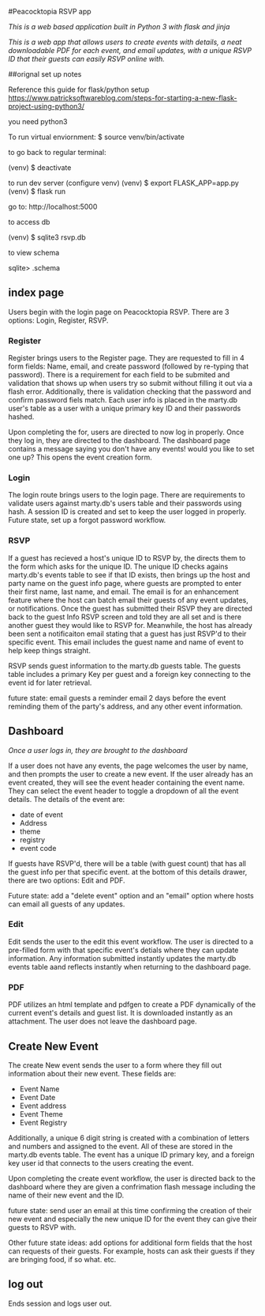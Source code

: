 #Peacocktopia RSVP app

*This is a web based application built in Python 3 with flask and jinja*

*This is a web app that allows users to create events with details, a neat downloadable PDF for each event, and email updates, with a unique RSVP ID that their guests can easily RSVP online with.*

##orignal set up notes

Reference this guide for flask/python setup
https://www.patricksoftwareblog.com/steps-for-starting-a-new-flask-project-using-python3/

you need python3

To run virtual enviornment:
$ source venv/bin/activate

to go back to regular terminal:

(venv) $ deactivate

to run dev server (configure venv)
(venv) $ export FLASK_APP=app.py
(venv) $ flask run


go to: http://localhost:5000

to access db

(venv) $ sqlite3 rsvp.db

to view schema

sqlite> .schema

## index page
Users begin with the login page on Peacocktopia RSVP. There are 3 options: Login, Register, RSVP.

### Register
Register brings users to the Register page. They are requested to fill in 4 form fields: Name, email, and create password (followed by re-typing that password). There is a requirement for each field to be submited and validation that shows up when users try so submit without filling it out via a flash error. Additionally, there is validation checking that the password and confirm password fiels match. Each user info is placed in the marty.db user's table as a user with a unique primary key ID and their passwords hashed. 

Upon completing the for, users are directed to now log in properly. Once they log in, they are directed to the dashboard. The dashboard page contains a message saying you don't have any events! would you like to set one up? This opens the event creation form.

### Login
The login route brings users to the login page. There are requirements to validate users against marty.db's users table and their passwords using hash. A session ID is created and set to keep the user logged in properly. Future state, set up a forgot password workflow.

### RSVP
If a guest has recieved a host's unique ID to RSVP by, the directs them to the form which asks for the unique ID. The unique ID checks agains marty.db's events table to see if that ID exists, then brings up the host and party name on the guest info page, where guests are prompted to enter their first name, last name, and email. The email is for an enhancement feature where the host can batch email their guests of any event updates, or notifications. Once the guest has submitted their RSVP they are directed back to the guest Info RSVP screen and told they are all set and is there another guest they would like to RSVP for. Meanwhile, the host has already been sent a notificaiton email stating that a guest has just RSVP'd to their specific event. This email includes the guest name and name of event to help keep things straight. 

RSVP sends guest information to the marty.db guests table. The guests table includes a primary Key per guest and a foreign key connecting to the event id for later retrieval. 

future state: email guests a reminder email 2 days before the event reminding them of the party's address, and any other event information.


## Dashboard
*Once a user logs in, they are brought to the dashboard*

If a user does not have any events, the page welcomes the user by name, and then prompts the user to create a new event. If the user already has an event created, they will see the event header containing the event name. They can select the event header to toggle a dropdown of all the event details. The details of the event are: 
- date of event
- Address
- theme
- registry
- event code

If guests have RSVP'd, there will be a table (with guest count) that has all the guest info per that specific event. at the bottom of this details drawer, there are two options: Edit and PDF.

Future state: add a "delete event" option and an "email" option where hosts can email all guests of any updates. 

### Edit
Edit sends the user to the edit this event workflow. The user is directed to a pre-filled form with that specific event's detials where they can update information. Any information submitted instantly updates the marty.db events table aand reflects instantly when returning to the dashboard page. 

### PDF
PDF utilizes an html template and pdfgen to create a PDF dynamically of the current event's details and guest list. It is downloaded instantly as an attachment. The user does not leave the dashboard page. 

## Create New Event
The create New event sends the user to a form where they fill out information about their new event. These fields are: 
- Event Name
- Event Date
- Event address
- Event Theme
- Event Registry

Additionally, a unique 6 digit string is created with a combination of letters and numbers and assigned to the event. All of these are stored in the marty.db events table. The event has a unique ID primary key, and a foreign key user id that connects to the users creating the event.

Upon completing the create event workflow, the user is directed back to the dashboard where they are given a confrimation flash message including the name of their new event and the ID. 

future state: send user an email at this time confirming the creation of their new event and especially the new unique ID for the event they can give their guests to RSVP with. 

Other future state ideas: add options for additional form fields that the host can requests of their guests. For example, hosts can ask their guests if they are bringing food, if so what. etc. 

## log out
Ends session and logs user out. 



